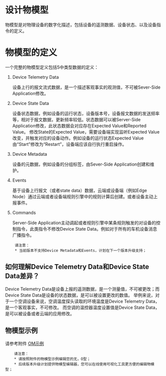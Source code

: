 # 设计物模型

物模型是对物理设备的数字化描述，包括设备的遥测数据、设备状态、以及设备指令的定义。

# 物模型的定义

一个完整的物模型定义包括5中类型数据的定义：

1. Device Telemetry Data

	设备上行的报文流式数据，是一个描述客观事实的观测值，不可被Sever-Side Application修改。

2. Device State Data

	设备状态数据，例如设备的运行状态，设备版本号，设备报文数据的发送频率等，相对于报文数据，更新频率较低。状态数据可以被Server-Side Application修改，此状态数据会对应存在Expected Value和Reported Value。
	修改State的Expected Value，需要设备端实现监听Expected Value改变，并触发对应的设备动作。例如设备的运行状态Expected Value由“Start”修改为“Restart”，设备端应该自行执行重启操作。

3. Device Metadata

	设备的元数据，例如设备的分组标签，由Sever-Side Application创建和维护。

4. Events

	基于设备上行报文（或者state data）数据，云端或设备端（例如Edge Node）通过云端或者设备端规则引擎中的规则计算后创建。或者设备主动上报事件。

5. Commands

	Server-Side Application主动调起或者规则引擎中某条规则触发的对设备的控制指令，此类指令不修改Device State Data。例如对于所有的车机设备消息广播指令。

		请注意：
		* 当前版本不支持Device Metadata和Events，计划在下一个版本升级支持；

## 如何理解Device Telemetry Data和Device State Data差异？
Device Telemetry Data是设备上报的遥测数据，是一个测量值，不可被更改；而Device State Data是设备的状态数据，是可以被设置更改的数值。
举例来说，对于一个空调设备来说，空调温度探头读取的环境温度是Device Telemetry Data，是一个客观事实，不可修改。
而空调的温控器温度设置值是Device State Data，是可以被设备或者云端的应用修改。

## 物模型示例
请参考附件 [OM示例](../../../../image/IoT/IoT-Hub/TempHumiditySensor-OM.json)

		请注意：
		* 请按照附件的物模型示例编辑您的无，O型；
		* 后续版本升级计划提供物模型编辑器，您可以在线使用可视化工具更方便的编辑物模型；


